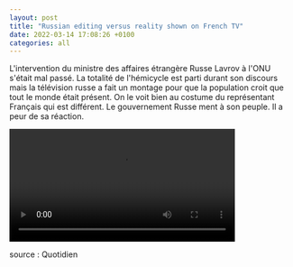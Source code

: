 ```yaml
---
layout: post
title: "Russian editing versus reality shown on French TV"
date: 2022-03-14 17:08:26 +0100
categories: all
---
```

<!--translate-->
L'intervention du ministre des affaires étrangère Russe Lavrov à l'ONU s'était mal passé. La totalité de l'hémicycle est parti durant son discours mais la télévision russe a fait un montage pour que la population croit que tout le monde était présent. On le voit bien au costume du représentant Français qui est différent.
Le gouvernement Russe ment à son peuple. Il a peur de sa réaction.
<!--endtranslate-->
<video controls width="400">
    <source src="{{ site.baseurl }}/assets/videos/11.webm"
            type="video/webm">
    <source src="{{ site.baseurl }}/assets/videos/11.mp4"
            type="video/mp4">
    Sorry, your browser doesn't support embedded videos.
</video>


source : Quotidien
